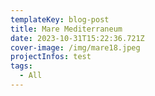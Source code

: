 ```yaml
---
templateKey: blog-post
title: Mare Mediterraneum
date: 2023-10-31T15:22:36.721Z
cover-image: /img/mare18.jpeg
projectInfos: test
tags:
  - All
---
```


